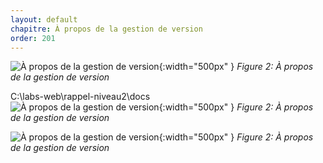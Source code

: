 ```yaml
---
layout: default
chapitre: À propos de la gestion de version
order: 201
---
```

<!-- nex slide -->

![À propos de la gestion de version](/rappel-niveau2/git-Démarrage-rapide\À-propos-de-la-gestion-de-version\images\chapitre1.png){:width="500px" }
*Figure 2: À propos de la gestion de version*

C:\labs-web\rappel-niveau2\docs\
![À propos de la gestion de version](/rappel-niveau2/git-Démarrage-rapide\À-propos-de-la-gestion-de-version\images\chapitre2.png){:width="500px" }
*Figure 2: À propos de la gestion de version*




![À propos de la gestion de version](/rappel-niveau2/git-Démarrage-rapide\À-propos-de-la-gestion-de-version\images\chapitre3.png){:width="500px" }
*Figure 2: À propos de la gestion de version*
